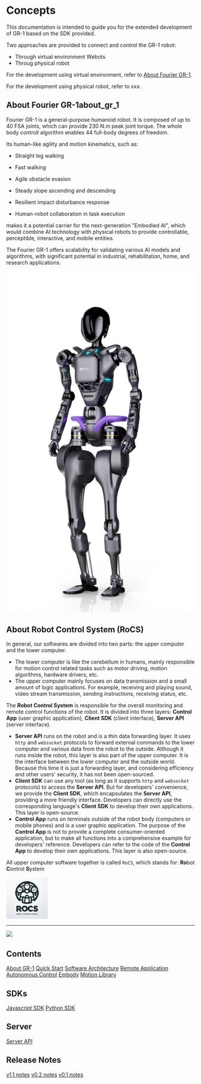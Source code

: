 # Concepts

This documentation is intended to guide you for the extended development of GR-1 based on the SDK provided.

Two approaches are provided to connect and control the GR-1 robot:

* Through virtual environment Webots
* Throug physical robot

For the development using virtual environment, refer to [About Fourier GR-1](#about-fourier-gr-1about_gr_1).

For the development using physical robot, refer to xxx.

## About Fourier GR-1<span id="about_gr_1">about_gr_1</span>

Fourier GR-1 is a general-purpose humanoid robot. It is composed of up to 40 FSA joints, which can provide 230 N.m peak joint torque.  The whole body controll algorithm enables 44 full-body degrees of freedom.

Its human-like agility and motion kinematics, such as:

* Straight leg walking
* Fast walking

* Agile obstacle evasion

* Steady slope ascending and descending
* Resilient impact disturbance response
* Human-robot collaboration in task execution

makes it a potential carrier for the next-generation "Embodied AI", which would combine AI technology with physical robots to provide controllable, perceptible, interactive, and mobile entities.

The Fourier GR-1 offers scalability for validating various AI models and algorithms, with significant potential in industrial, rehabilitation, home, and research applications.

![1698383000820](image/readme/1698383000820.png)

## About Robot Control System (RoCS)

In general, our softwares are divided into two parts: the upper computer and the lower computer.

* The lower computer is like the cerebellum in humans, mainly responsible for motion control related tasks such as motor driving, motion algorithms, hardware drivers, etc.
* The upper computer mainly focuses on data transmission and a small amount of logic applications. For example, receiving and playing sound, video stream transmission, sending instructions, receiving status, etc.

The **Robot Control System** is responsible for the overall monitoring and remote control functions of the robot. It is divided into three layers:
**Control App** (user graphic application), **Client SDK** (client interface), **Server API** (server interface).

* **Server API** runs on the robot and is a thin data forwarding layer. It uses `http` and `websocket` protocols to forward external commands to the lower computer and various data from the robot to the outside. Although it runs inside the robot, this layer is also part of the upper computer. It is the interface between the lower computer and the outside world. Because this time it is just a forwarding layer, and considering efficiency and other users' security, it has not been open-sourced.
* **Client SDK** can use any tool (as long as it supports `http` and `websocket` protocols) to access the **Server API**. But for developers' convenience, we provide the **Client SDK**, which encapsulates the **Server API**, providing a more friendly interface. Developers can directly use the corresponding language's **Client SDK** to develop their own applications. This layer is open-source.
* **Control App** runs on terminals outside of the robot body (computers or mobile phones) and is a user graphic application. The purpose of the **Control App** is not to provide a complete consumer-oriented application, but to make all functions into a comprehensive example for developers' reference. Developers can refer to the code of the **Control App** to develop their own applications. This layer is also open-source.

All upper computer software together is called `RoCS`, which stands for:
**Ro**bot **C**ontrol **S**ystem

![](pics/logo.jpg)

---

![](rocs_com.png)

## Contents

[About GR-1](contents/about_gr_1.md)
[Quick Start](contents/quick_start.md)
[Software Architecture](contents/soft_arc.md)
[Remote Application](contents/app/readme.md)
[Autonomous Control](contents/auto_ctrl.md)
[Embody](contents/embody.md)
[Motion Library](contents/motion_lib.md)

## SDKs

[Javascript SDK](https://github.com/FFTAI/rocs_client_js/blob/main/README.md)
[Python SDK](https://github.com/FFTAI/rocs_client_py/blob/main/README.md)

## Server

[Server API](server/readme.md)

## Release Notes

[v1.1 notes](release/v1.1.md)
[v0.2 notes](release/v0.2.md)
[v0.1 notes](release/v0.1.md)
